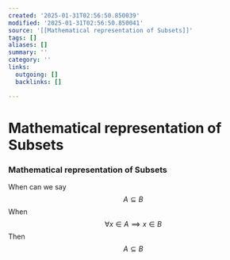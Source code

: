 ```yaml
---
created: '2025-01-31T02:56:50.850039'
modified: '2025-01-31T02:56:50.850041'
source: '[[Mathematical representation of Subsets]]'
tags: []
aliases: []
summary: ''
category: ''
links:
  outgoing: []
  backlinks: []

---
```


# Mathematical representation of Subsets

### Mathematical representation of Subsets
When can we say $$A\subseteq B$$
When
$$\forall x\in A\implies x\in B$$
Then
$$A\subseteq B$$
